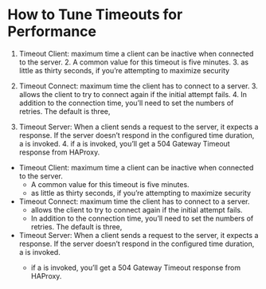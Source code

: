 # How to Tune Timeouts for Performance

1. Timeout Client:  maximum time a client can be inactive when connected to the server.
   2. A common value for this timeout is five minutes.
   3.  as little as thirty seconds, if you’re attempting to maximize security 

2. Timeout Connect: maximum time the client has to connect to a server.
   3.  allows the client to try to connect again if the initial attempt fails.
   4. In addition to the connection time, you’ll need to set the numbers of retries. The default is three, 
3. Timeout Server: When a client sends a request to the server, it expects a response. If the server doesn’t respond in the configured time duration, a <timeout server> is invoked.
   4.  if a <timeout serve> is invoked, you’ll get a 504 Gateway Timeout response from HAProxy.

- Timeout Client:  maximum time a client can be inactive when connected to the server.
  - A common value for this timeout is five minutes.
  - as little as thirty seconds, if you’re attempting to maximize security 
- Timeout Connect: maximum time the client has to connect to a server.
  - allows the client to try to connect again if the initial attempt fails.
  - In addition to the connection time, you’ll need to set the numbers of retries. The default is three, 
- Timeout Server: When a client sends a request to the server, it expects a response. If the server doesn’t respond in the configured time duration, a <timeout server> is invoked.
   - if a <timeout serve> is invoked, you’ll get a 504 Gateway Timeout response from HAProxy.